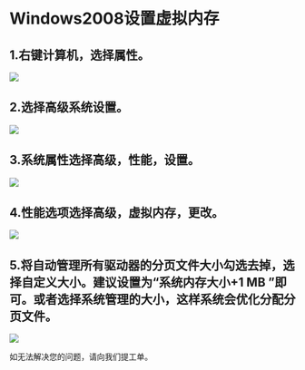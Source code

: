 # Windows2008设置虚拟内存
## 1.右键计算机，选择属性。

![](../../../../../image/Elastic-Compute/Virtual-Machine/Windows/Windows2008%E8%AE%BE%E7%BD%AE%E8%99%9A%E6%8B%9F%E5%86%85%E5%AD%9801.png)


## 2.选择高级系统设置。

![](../../../../../image/Elastic-Compute/Virtual-Machine/Windows/Windows2008%E8%AE%BE%E7%BD%AE%E8%99%9A%E6%8B%9F%E5%86%85%E5%AD%9802.png)


## 3.系统属性选择高级，性能，设置。

![](../../../../../image/Elastic-Compute/Virtual-Machine/Windows/Windows2008%E8%AE%BE%E7%BD%AE%E8%99%9A%E6%8B%9F%E5%86%85%E5%AD%9803.png)


## 4.性能选项选择高级，虚拟内存，更改。


![](../../../../../image/Elastic-Compute/Virtual-Machine/Windows/Windows2008%E8%AE%BE%E7%BD%AE%E8%99%9A%E6%8B%9F%E5%86%85%E5%AD%9804.png)


## 5.将自动管理所有驱动器的分页文件大小勾选去掉，选择自定义大小。建议设置为“系统内存大小+1 MB ”即可。或者选择系统管理的大小，这样系统会优化分配分页文件。

![](../../../../../image/Elastic-Compute/Virtual-Machine/Windows/Windows2008%E8%AE%BE%E7%BD%AE%E8%99%9A%E6%8B%9F%E5%86%85%E5%AD%9805.png)

如无法解决您的问题，请向我们提工单。

